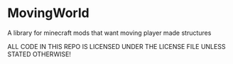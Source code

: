 # MovingWorld
A library for minecraft mods that want moving player made structures


ALL CODE IN THIS REPO IS LICENSED UNDER THE LICENSE FILE UNLESS STATED OTHERWISE!
